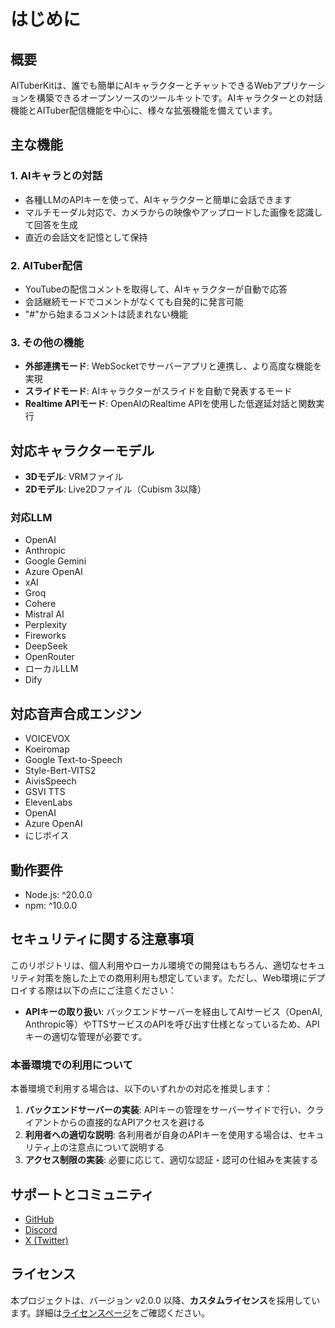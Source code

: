 # はじめに

## 概要

AITuberKitは、誰でも簡単にAIキャラクターとチャットできるWebアプリケーションを構築できるオープンソースのツールキットです。AIキャラクターとの対話機能とAITuber配信機能を中心に、様々な拡張機能を備えています。

## 主な機能

### 1. AIキャラとの対話

- 各種LLMのAPIキーを使って、AIキャラクターと簡単に会話できます
- マルチモーダル対応で、カメラからの映像やアップロードした画像を認識して回答を生成
- 直近の会話文を記憶として保持

### 2. AITuber配信

- YouTubeの配信コメントを取得して、AIキャラクターが自動で応答
- 会話継続モードでコメントがなくても自発的に発言可能
- "#"から始まるコメントは読まれない機能

### 3. その他の機能

- **外部連携モード**: WebSocketでサーバーアプリと連携し、より高度な機能を実現
- **スライドモード**: AIキャラクターがスライドを自動で発表するモード
- **Realtime APIモード**: OpenAIのRealtime APIを使用した低遅延対話と関数実行

## 対応キャラクターモデル

- **3Dモデル**: VRMファイル
- **2Dモデル**: Live2Dファイル（Cubism 3以降）

### 対応LLM

- OpenAI
- Anthropic
- Google Gemini
- Azure OpenAI
- xAI
- Groq
- Cohere
- Mistral AI
- Perplexity
- Fireworks
- DeepSeek
- OpenRouter
- ローカルLLM
- Dify

## 対応音声合成エンジン

- VOICEVOX
- Koeiromap
- Google Text-to-Speech
- Style-Bert-VITS2
- AivisSpeech
- GSVI TTS
- ElevenLabs
- OpenAI
- Azure OpenAI
- にじボイス

## 動作要件

- Node.js: ^20.0.0
- npm: ^10.0.0

## セキュリティに関する注意事項

このリポジトリは、個人利用やローカル環境での開発はもちろん、適切なセキュリティ対策を施した上での商用利用も想定しています。ただし、Web環境にデプロイする際は以下の点にご注意ください：

- **APIキーの取り扱い**: バックエンドサーバーを経由してAIサービス（OpenAI, Anthropic等）やTTSサービスのAPIを呼び出す仕様となっているため、APIキーの適切な管理が必要です。

### 本番環境での利用について

本番環境で利用する場合は、以下のいずれかの対応を推奨します：

1. **バックエンドサーバーの実装**: APIキーの管理をサーバーサイドで行い、クライアントからの直接的なAPIアクセスを避ける
2. **利用者への適切な説明**: 各利用者が自身のAPIキーを使用する場合は、セキュリティ上の注意点について説明する
3. **アクセス制限の実装**: 必要に応じて、適切な認証・認可の仕組みを実装する

## サポートとコミュニティ

- [GitHub](https://github.com/tegnike/aituber-kit)
- [Discord](https://discord.gg/5rHEue52nZ)
- [X (Twitter)](https://x.com/tegnike)

## ライセンス

本プロジェクトは、バージョン v2.0.0 以降、**カスタムライセンス**を採用しています。詳細は[ライセンスページ](/guide/license)をご確認ください。
